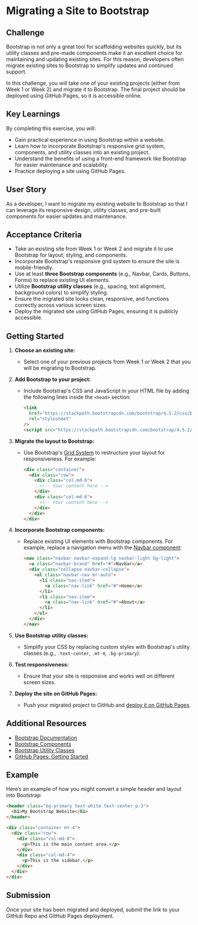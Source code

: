 # Migrating a Site to Bootstrap

## Challenge

Bootstrap is not only a great tool for scaffolding websites quickly, but its utility classes and pre-made components make it an excellent choice for maintaining and updating existing sites. For this reason, developers often migrate existing sites to Bootstrap to simplify updates and continued support.

In this challenge, you will take one of your existing projects (either from Week 1 or Week 2) and migrate it to Bootstrap. The final project should be deployed using GitHub Pages, so it is accessible online.

## Key Learnings

By completing this exercise, you will:

- Gain practical experience in using Bootstrap within a website.
- Learn how to incorporate Bootstrap's responsive grid system, components, and utility classes into an existing project.
- Understand the benefits of using a front-end framework like Bootstrap for easier maintenance and scalability.
- Practice deploying a site using GitHub Pages.

## User Story

As a developer, I want to migrate my existing website to Bootstrap so that I can leverage its responsive design, utility classes, and pre-built components for easier updates and maintenance.

## Acceptance Criteria

- Take an existing site from Week 1 or Week 2 and migrate it to use Bootstrap for layout, styling, and components.
- Incorporate Bootstrap's responsive grid system to ensure the site is mobile-friendly.
- Use at least **three Bootstrap components** (e.g., Navbar, Cards, Buttons, Forms) to replace existing UI elements.
- Utilize **Bootstrap utility classes** (e.g., spacing, text alignment, background colors) to simplify styling.
- Ensure the migrated site looks clean, responsive, and functions correctly across various screen sizes.
- Deploy the migrated site using GitHub Pages, ensuring it is publicly accessible.

## Getting Started

1. **Choose an existing site:**

   - Select one of your previous projects from Week 1 or Week 2 that you will be migrating to Bootstrap.

2. **Add Bootstrap to your project:**
   - Include Bootstrap's CSS and JavaScript in your HTML file by adding the following lines inside the `<head>` section:
     ```html
     <link
       href="https://stackpath.bootstrapcdn.com/bootstrap/4.5.2/css/bootstrap.min.css"
       rel="stylesheet"
     />
     <script src="https://stackpath.bootstrapcdn.com/bootstrap/4.5.2/js/bootstrap.min.js"></script>
     ```
3. **Migrate the layout to Bootstrap:**

   - Use Bootstrap's [Grid System](https://getbootstrap.com/docs/4.5/layout/grid/) to restructure your layout for responsiveness. For example:
     ```html
     <div class="container">
       <div class="row">
         <div class="col-md-6">
           <!-- Your content here -->
         </div>
         <div class="col-md-6">
           <!-- Your content here -->
         </div>
       </div>
     </div>
     ```

4. **Incorporate Bootstrap components:**

   - Replace existing UI elements with Bootstrap components. For example, replace a navigation menu with the [Navbar component](https://getbootstrap.com/docs/4.5/components/navbar/):
     ```html
     <nav class="navbar navbar-expand-lg navbar-light bg-light">
       <a class="navbar-brand" href="#">Navbar</a>
       <div class="collapse navbar-collapse">
         <ul class="navbar-nav mr-auto">
           <li class="nav-item">
             <a class="nav-link" href="#">Home</a>
           </li>
           <li class="nav-item">
             <a class="nav-link" href="#">About</a>
           </li>
         </ul>
       </div>
     </nav>
     ```

5. **Use Bootstrap utility classes:**

   - Simplify your CSS by replacing custom styles with Bootstrap's utility classes (e.g., `.text-center`, `.mt-4`, `.bg-primary`).

6. **Test responsiveness:**

   - Ensure that your site is responsive and works well on different screen sizes.

7. **Deploy the site on GitHub Pages:**
   - Push your migrated project to GitHub and [deploy it on GitHub Pages](https://pages.github.com/).

## Additional Resources

- [Bootstrap Documentation](https://getbootstrap.com/docs/4.5/getting-started/introduction/)
- [Bootstrap Components](https://getbootstrap.com/docs/4.5/components/alerts/)
- [Bootstrap Utility Classes](https://getbootstrap.com/docs/4.5/utilities/spacing/)
- [GitHub Pages: Getting Started](https://docs.github.com/en/pages/getting-started-with-github-pages)

## Example

Here’s an example of how you might convert a simple header and layout into Bootstrap:

```html
<header class="bg-primary text-white text-center p-3">
  <h1>My Bootstrap Website</h1>
</header>

<div class="container mt-4">
  <div class="row">
    <div class="col-md-8">
      <p>This is the main content area.</p>
    </div>
    <div class="col-md-4">
      <p>This is the sidebar.</p>
    </div>
  </div>
</div>
```

## Submission

Once your site has been migrated and deployed, submit the link to your GitHub Repo and GitHub Pages deployment.
